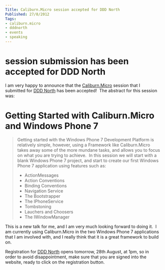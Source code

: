 ```yaml
---
Title: Caliburn.Micro session accepted for DDD North
Published: 27/8/2012
Tags:
- caliburn.micro
- dddnorth
- events
- speaking
---
```


# session submission has been accepted for DDD North

I am very happy to announce that the [Caliburn.Micro](http://caliburnmicro.codeplex.com/) session that I submitted for [DDD North](http://developerdeveloperdeveloper.com/north2) has been accepted!  The abstract for this session was:

# Getting Started with Caliburn.Micro and Windows Phone 7

> Getting started with the Windows Phone 7 Development Platform is relatively simple, however, using a Framework like Caliburn.Micro takes away some of the more mundane tasks, and allows you to focus on what you are trying to achieve.  In this session we will start with a blank Windows Phone 7 project, and start to create our first Windows Phone 7 application using features such as:
>   * ActionMessages
>   * Action Conventions
>   * Binding Conventions
>   * Navigation Service
>   * The Bootstrapper
>   * The IPhoneService
>   * Tombstoning
>   * Lauchers and Choosers
>   * The IWindowManager

This is a new talk for me, and I am very much looking forward to doing it.  I am currently using Caliburn.Micro in the two Windows Phone 7 applications that I am involved with, and I really think that it is a great framework to build on.

Registration for [DDD North](http://developerdeveloperdeveloper.com/north2) opens tomorrow, 28th August, at 1pm, so in order to avoid disappointment, make sure that you are signed into the website, ready to click on the registration button.
